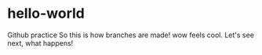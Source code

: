 # hello-world
Github practice 
So this is how branches are made! wow feels cool. Let's see next, what happens!
